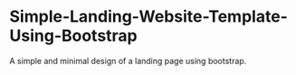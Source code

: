 # Simple-Landing-Website-Template-Using-Bootstrap
A simple and minimal design of a landing page using bootstrap.
